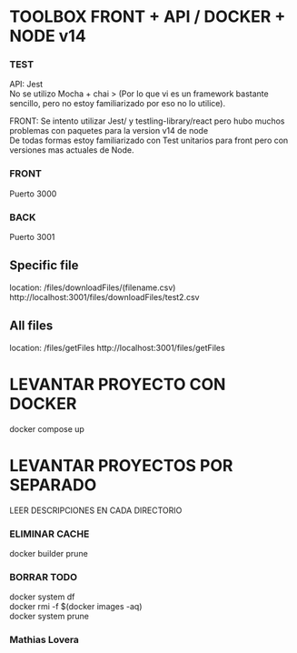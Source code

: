 # TOOLBOX FRONT + API / DOCKER + NODE v14

### TEST
API: Jest </br>
No se utilizo Mocha + chai > (Por lo que vi es un framework bastante sencillo, pero no estoy familiarizado por eso no lo utilice).</br>

FRONT: Se intento utilizar Jest/ y testling-library/react pero hubo muchos problemas con paquetes para la version v14 de node </br>
De todas formas estoy familiarizado con Test unitarios para front pero con versiones mas actuales de Node.

### FRONT
Puerto 3000

### BACK
Puerto 3001

Specific file 
------------------------------------------------
location: /files/downloadFiles/(filename.csv)
http://localhost:3001/files/downloadFiles/test2.csv

All files
------------------------------------------------
location: /files/getFiles
http://localhost:3001/files/getFiles


# LEVANTAR PROYECTO CON DOCKER
docker compose up

# LEVANTAR PROYECTOS POR SEPARADO 
LEER DESCRIPCIONES EN CADA DIRECTORIO

### ELIMINAR CACHE
docker builder prune 

### BORRAR TODO
docker system df </br>
docker rmi -f $(docker images -aq) </br>
docker system prune </br>

### Mathias Lovera
